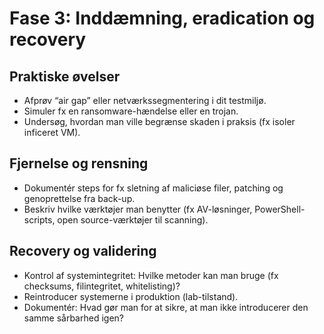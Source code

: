 # Fase 3: Inddæmning, eradication og recovery

## Praktiske øvelser
- Afprøv “air gap” eller netværkssegmentering i dit testmiljø.
- Simuler fx en ransomware-hændelse eller en trojan.
- Undersøg, hvordan man ville begrænse skaden i praksis (fx isoler inficeret VM).

## Fjernelse og rensning
- Dokumentér steps for fx sletning af maliciøse filer, patching og genoprettelse fra back-up.
- Beskriv hvilke værktøjer man benytter (fx AV-løsninger, PowerShell-scripts, open source-værktøjer til scanning).

## Recovery og validering
- Kontrol af systemintegritet: Hvilke metoder kan man bruge (fx checksums, filintegritet, whitelisting)?
- Reintroducer systemerne i produktion (lab-tilstand).
- Dokumentér: Hvad gør man for at sikre, at man ikke introducerer den samme sårbarhed igen?